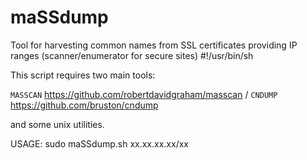 # maSSdump
Tool for harvesting common names from SSL  certificates providing IP ranges  (scanner/enumerator for secure sites) 
#!/usr/bin/sh

This script requires two main tools:

`MASSCAN` https://github.com/robertdavidgraham/masscan /
`CNDUMP` https://github.com/bruston/cndump 

and some unix utilities.



USAGE: sudo maSSdump.sh xx.xx.xx.xx/xx
